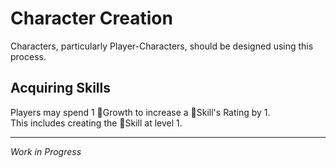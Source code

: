 # Character Creation
Characters, particularly Player-Characters, should be designed using this process.

## Acquiring Skills
Players may spend 1 🌱Growth to increase a 🧰Skill's Rating by 1.  
<span class="subline">This includes creating the 🧰Skill at level 1.</span>

---
*Work in Progress*